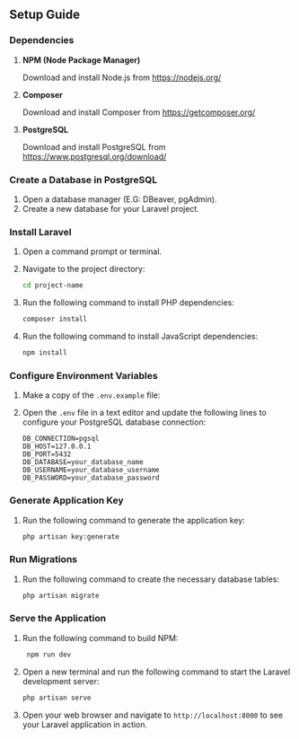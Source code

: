 ## Setup Guide

### Dependencies

1. **NPM (Node Package Manager)**
   
   Download and install Node.js from https://nodejs.org/

2. **Composer**
   
   Download and install Composer from https://getcomposer.org/

3. **PostgreSQL**
   
   Download and install PostgreSQL from https://www.postgresql.org/download/

### Create a Database in PostgreSQL

1. Open a database manager (E.G: DBeaver, pgAdmin).
2. Create a new database for your Laravel project.

### Install Laravel

1. Open a command prompt or terminal.
2. Navigate to the project directory:

    ```sh
    cd project-name
    ```

3. Run the following command to install PHP dependencies:

    ```sh
    composer install
    ```

4. Run the following command to install JavaScript dependencies:

    ```sh
    npm install
    ```

### Configure Environment Variables

1. Make a copy of the `.env.example` file:

2. Open the `.env` file in a text editor and update the following lines to configure your PostgreSQL database connection:

    ```env
    DB_CONNECTION=pgsql
    DB_HOST=127.0.0.1
    DB_PORT=5432
    DB_DATABASE=your_database_name
    DB_USERNAME=your_database_username
    DB_PASSWORD=your_database_password
    ```

### Generate Application Key

1. Run the following command to generate the application key:

    ```sh
    php artisan key:generate
    ```

### Run Migrations

1. Run the following command to create the necessary database tables:

    ```sh
    php artisan migrate
    ```

### Serve the Application
1. Run the following command to build NPM:
   
   ```sh
    npm run dev
    ```
 
3. Open a new terminal and run the following command to start the Laravel development server:

    ```sh
    php artisan serve
    ```

4. Open your web browser and navigate to `http://localhost:8000` to see your Laravel application in action.
